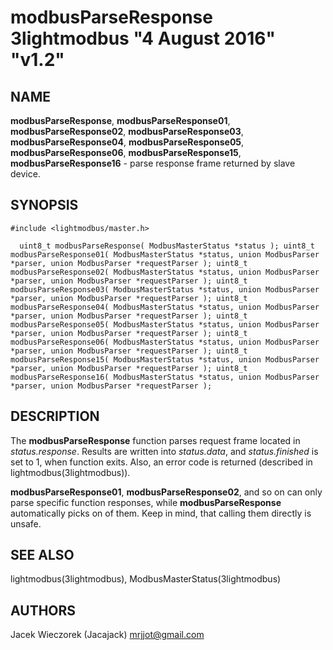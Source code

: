 # modbusParseResponse 3lightmodbus "4 August 2016" "v1.2"

## NAME
**modbusParseResponse**, **modbusParseResponse01**, **modbusParseResponse02**, **modbusParseResponse03**, **modbusParseResponse04**, **modbusParseResponse05**, **modbusParseResponse06**, **modbusParseResponse15**, **modbusParseResponse16** - parse response frame returned by slave device.

## SYNOPSIS
`#include <lightmodbus/master.h>`

`  
	uint8_t modbusParseResponse( ModbusMasterStatus *status );
	uint8_t modbusParseResponse01( ModbusMasterStatus *status, union ModbusParser *parser, union ModbusParser *requestParser );
	uint8_t modbusParseResponse02( ModbusMasterStatus *status, union ModbusParser *parser, union ModbusParser *requestParser );
	uint8_t modbusParseResponse03( ModbusMasterStatus *status, union ModbusParser *parser, union ModbusParser *requestParser );
	uint8_t modbusParseResponse04( ModbusMasterStatus *status, union ModbusParser *parser, union ModbusParser *requestParser );
	uint8_t modbusParseResponse05( ModbusMasterStatus *status, union ModbusParser *parser, union ModbusParser *requestParser );
	uint8_t modbusParseResponse06( ModbusMasterStatus *status, union ModbusParser *parser, union ModbusParser *requestParser );
	uint8_t modbusParseResponse15( ModbusMasterStatus *status, union ModbusParser *parser, union ModbusParser *requestParser );
	uint8_t modbusParseResponse16( ModbusMasterStatus *status, union ModbusParser *parser, union ModbusParser *requestParser );
`

## DESCRIPTION
The **modbusParseResponse** function parses request frame located in *status.response*. Results are written into *status.data*, and *status.finished* is set to 1, when function exits.
Also, an error code is returned (described in lightmodbus(3lightmodbus)).

**modbusParseResponse01**, **modbusParseResponse02**, and so on can only parse specific function responses, while **modbusParseResponse** automatically picks on of them. Keep in mind, that calling them directly is unsafe.

## SEE ALSO
lightmodbus(3lightmodbus), ModbusMasterStatus(3lightmodbus)

## AUTHORS
Jacek Wieczorek (Jacajack) <mrjjot@gmail.com>
